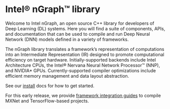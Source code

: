 # Intel® nGraph™ library 

Welcome to Intel nGraph, an open source C++ library for developers of Deep 
Learning (DL) systems. Here you will find a suite of components, APIs, and 
documentation that can be used to compile and run Deep Neural Network (DNN) 
models defined in a variety of frameworks.  

The nGraph library translates a framework’s representation of computations into 
an Intermediate Representation (IR) designed to promote computational efficiency 
on target hardware. Initially-supported backends include Intel Architecture CPUs, 
the Intel® Nervana Neural Network Processor™ (NNP), and NVIDIA\* GPUs. 
Currently-supported compiler optimizations include efficient memory management 
and data layout abstraction. 

See our [install] docs for how to get started. 

For this early release, we provide [framework integration guides] to compile 
MXNet and TensorFlow-based projects.  

[install]: http://ngraph.nervanasys.com/docs/cpp/installation.html
[framework integration guides]:http://ngraph.nervanasys.com/docs/cpp/framework-integration-guides.html
